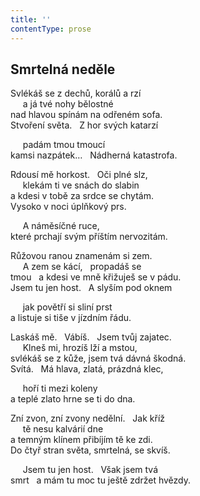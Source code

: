 ```yaml
---
title: ''
contentType: prose
---
```


<section>

## Smrtelná neděle

Svlékáš se z dechů, korálů a rzí  
     a já tvé nohy bělostné  
nad hlavou spínám na odřeném sofa.  
Stvoření světa.   Z hor svých katarzí

     padám tmou tmoucí  
kamsi nazpátek…   Nádherná katastrofa.

Rdousí mě horkost.   Oči plné slz,  
     klekám ti ve snách do slabin  
a kdesi v tobě za srdce se chytám.  
Vysoko v noci úplňkový prs.

     A náměsíčné ruce,  
které prchají svým příštím nervozitám.

Růžovou ranou znamenám si zem.  
     A zem se kácí,   propadáš se  
tmou   a kdesi ve mně křižuješ se v pádu.  
Jsem tu jen host.   A slyším pod oknem

     jak povětří si sliní prst  
a listuje si tiše v jízdním řádu.

Laskáš mě.   Vábíš.   Jsem tvůj zajatec.  
     Klneš mi, hrozíš lží a mstou,  
svlékáš se z kůže, jsem tvá dávná škodná.  
Svítá.   Má hlava, zlatá, prázdná klec,

     hoří ti mezi koleny  
a teplé zlato hrne se ti do dna.

Zní zvon, zní zvony nedělní.   Jak kříž  
     tě nesu kalvárií dne  
a temným klínem přibíjím tě ke zdi.  
Do čtyř stran světa, smrtelná, se skvíš.

     Jsem tu jen host.   Však jsem tvá  
smrt   a mám tu moc tu ještě zdržet hvězdy.

</section>
